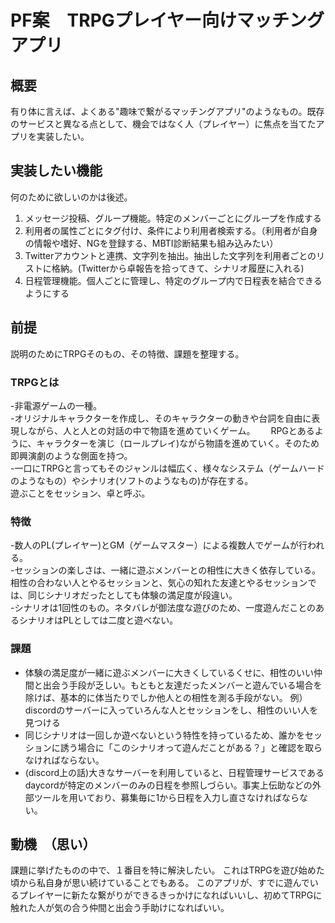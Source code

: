 # PF案　TRPGプレイヤー向けマッチングアプリ
## 概要  
有り体に言えば、よくある"趣味で繋がるマッチングアプリ"のようなもの。既存のサービスと異なる点として、機会ではなく人（プレイヤー）に焦点を当てたアプリを実装したい。
## 実装したい機能
何のために欲しいのかは後述。
1. メッセージ投稿、グループ機能。特定のメンバーごとにグループを作成する
1. 利用者の属性ごとにタグ付け、条件により利用者検索する。（利用者が自身の情報や嗜好、NGを登録する、MBTI診断結果も組み込みたい）
1. Twitterアカウントと連携、文字列を抽出。抽出した文字列を利用者ごとのリストに格納。(Twitterから卓報告を拾ってきて、シナリオ履歴に入れる)
1. 日程管理機能。個人ごとに管理し、特定のグループ内で日程表を結合できるようにする
## 前提
説明のためにTRPGそのもの、その特徴、課題を整理する。
### TRPGとは
-非電源ゲームの一種。  
-オリジナルキャラクターを作成し、そのキャラクターの動きや台詞を自由に表現しながら、人と人との対話の中で物語を進めていくゲーム。　　
RPGとあるように、キャラクターを演じ（ロールプレイ)ながら物語を進めていく。そのため即興演劇のような側面を持つ。  
-一口にTRPGと言ってもそのジャンルは幅広く、様々なシステム（ゲームハードのようなもの）やシナリオ(ソフトのようなもの)が存在する。  
遊ぶことをセッション、卓と呼ぶ。
### 特徴
-数人のPL(プレイヤー)とGM（ゲームマスター）による複数人でゲームが行われる。  
-セッションの楽しさは、一緒に遊ぶメンバーとの相性に大きく依存している。相性の合わない人とやるセッションと、気心の知れた友達とやるセッションでは、同じシナリオだったとしても体験の満足度が段違い。  
-シナリオは1回性のもの。ネタバレが御法度な遊びのため、一度遊んだことのあるシナリオはPLとしては二度と遊べない。
### 課題
- 体験の満足度が一緒に遊ぶメンバーに大きくしているくせに、相性のいい仲間と出会う手段が乏しい。もともと友達だったメンバーと遊んでいる場合を除けば、基本的に体当たりでしか他人との相性を測る手段がない。
  例）discordのサーバーに入っていろんな人とセッションをし、相性のいい人を見つける
- 同じシナリオは一回しか遊べないという特性を持っているため、誰かをセッションに誘う場合に「このシナリオって遊んだことがある？」と確認を取らなければならない。
- (discord上の話)大きなサーバーを利用していると、日程管理サービスであるdaycordが特定のメンバーのみの日程を参照しづらい。事実上伝助などの外部ツールを用いており、募集毎に1から日程を入力し直さなければならない。

## 動機　（思い）
 課題に挙げたものの中で、１番目を特に解決したい。
 これはTRPGを遊び始めた頃から私自身が思い続けていることでもある。
 このアプリが、すでに遊んでいるプレイヤーに新たな繋がりができるきっかけになればいいし、初めてTRPGに触れた人が気の合う仲間と出会う手助けになればいい。
